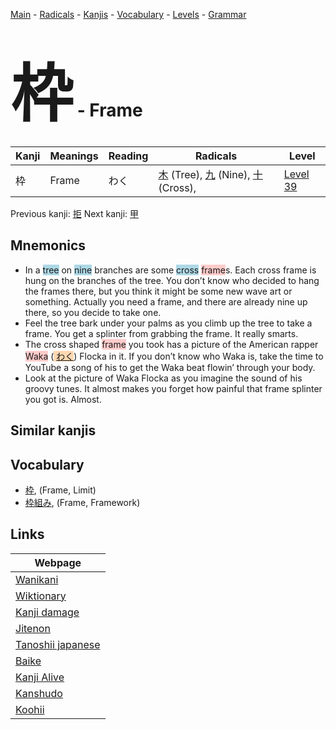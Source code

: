<style> bigfont {font-size: 100px}</style>
[Main](../index.md) -
[Radicals](../radicals.md) -
[Kanjis](../kanjis.md) -
[Vocabulary](../vocabulary.md) -
[Levels](../levels.md) -
[Grammar](../grammar.md)
# <bigfont> 枠</bigfont> - Frame 

| Kanji | Meanings | Reading | Radicals | Level |
| --- | --- | --- | --- | --- |
| 枠 | Frame | わく | [木](../radicals/木.md) (Tree), [九](../radicals/九.md) (Nine), [十](../radicals/十.md) (Cross),  | [Level 39](../levels/wk_level39.md) |

Previous kanji: [拒](拒.md) Next kanji: [甲](甲.md) 

## Mnemonics
 * In a <span style="background-color:#ADD8E6"> tree</span> on <span style="background-color:#ADD8E6"> nine</span> branches are some <span style="background-color:#ADD8E6"> cross</span> <span style="background-color:#ffcccb"> frame</span>s. Each cross frame is hung on the branches of the tree. You don’t know who decided to hang the frames there, but you think it might be some new wave art or something. Actually you need a frame, and there are already nine up there, so you decide to take one.
* Feel the tree bark under your palms as you climb up the tree to take a frame. You get a splinter from grabbing the frame. It really smarts.
* The cross shaped <span style="background-color:#ffcccb"> frame</span> you took has a picture of the American rapper <span style="background-color:#ffcccb"> Waka</span> (<span style="background-color:#fed8b1"> [わく](https://jisho.org/search/わく)</span>) Flocka in it. If you don’t know who Waka is, take the time to YouTube a song of his to get the Waka beat flowin’ through your body.
* Look at the picture of Waka Flocka as you imagine the sound of his groovy tunes. It almost makes you forget how painful that frame splinter you got is. Almost.


## Similar kanjis
 


## Vocabulary
 * [枠](../vocabulary/枠.md), (Frame, Limit)
* [枠組み](../vocabulary/枠.md), (Frame, Framework)



## Links 

| Webpage |
| --- |
| [Wanikani          ](https://www.wanikani.com/kanji/枠) |
| [Wiktionary        ](https://en.wiktionary.org/wiki/枠) |
| [Kanji damage      ](http://www.kanjidamage.com/kanji/search?utf8=✓&q=枠) |
| [Jitenon           ](https://jitenon.com/kanji/枠) |
| [Tanoshii japanese ](https://www.tanoshiijapanese.com/dictionary/kanji.cfm?k=枠) |
| [Baike             ](https://baike.baidu.com/item/枠) |
| [Kanji Alive       ](https://app.kanjialive.com/枠) |
| [Kanshudo          ](https://www.kanshudo.com/searchmn?q=枠) |
| [Koohii            ](https://kanji.koohii.com/study/kanji/枠) |
